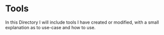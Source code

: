 # Tools
In this Directory I will include tools I have created or modified, with a small
explanation as to use-case and how to use.